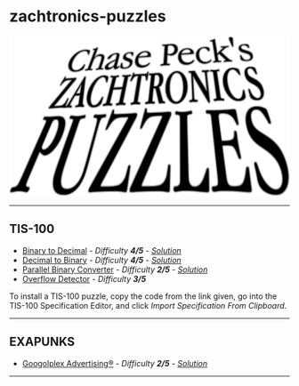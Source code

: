 # zachtronics-puzzles
![Logo](logo.png)

---

## **TIS-100**
- [Binary to Decimal](https://gist.githubusercontent.com/chasepeck/7d581d525cc2145511353066a39f1549/raw/acc9fcbf3acff45294b1aa858994084e8281b030/tis100-binary_to_decimal) - *Difficulty **4/5*** - [*Solution*](https://youtu.be/UMF7xP0ETwk)
- [Decimal to Binary](https://gist.githubusercontent.com/chasepeck/199b11b51b78f162977f2996ff54a4dd/raw/1eaa9c55c6fca3711e40b8e1bd7f94dab6d84f2b/tis100-decimal_to_binary) - *Difficulty **4/5*** - [*Solution*](https://youtu.be/_IYgBxsYNGA)
- [Parallel Binary Converter](https://gist.githubusercontent.com/chasepeck/4bf3a970dc5c3701ed55626d1b8b8cac/raw/8f5c4ac84215455eb86929e355279246d4463e69/tis100-parallel_binary_converter) - *Difficulty **2/5*** - [*Solution*](https://youtu.be/GHGdLYP9YaQ)
- [Overflow Detector](https://gist.githubusercontent.com/chasepeck/ea0bfecc91b8bf0f728cee446ece92af/raw/14d57227cf1144be09673994078e7b367f12e39f/tis100-overflow_detector) - *Difficulty **3/5***

To install a TIS-100 puzzle, copy the code from the link given, go into the TIS-100 Specification Editor, and click *Import Specification From Clipboard*.

---

## **EXAPUNKS**
- [Googolplex Advertising®](https://steamcommunity.com/sharedfiles/filedetails/?id=2560401868) - *Difficulty **2/5*** - [*Solution*](https://youtu.be/dM1yfa4Kf4M)

---

